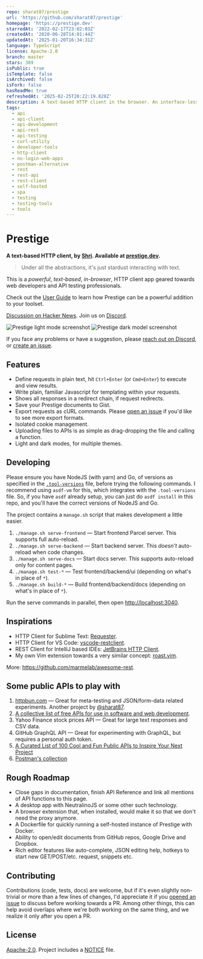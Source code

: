```yaml
---
repo: sharat87/prestige
url: 'https://github.com/sharat87/prestige'
homepage: 'https://prestige.dev'
starredAt: '2022-02-17T23:02:03Z'
createdAt: '2020-06-28T14:01:44Z'
updatedAt: '2025-01-20T16:34:31Z'
language: TypeScript
license: Apache-2.0
branch: master
stars: 389
isPublic: true
isTemplate: false
isArchived: false
isFork: false
hasReadMe: true
refreshedAt: '2025-02-25T20:22:19.828Z'
description: A text-based HTTP client in the browser. An interface-less Postman.
tags:
  - api
  - api-client
  - api-development
  - api-rest
  - api-testing
  - curl-utility
  - developer-tools
  - http-client
  - no-login-web-apps
  - postman-alternative
  - rest
  - rest-api
  - rest-client
  - self-hosted
  - spa
  - testing
  - testing-tools
  - tools
---
```


# Prestige

**A text-based HTTP client, by [Shri](https://sharats.me). Available at [prestige.dev](https://prestige.dev).**

> Under all the abstractions, it's just stardust interacting with text.

This is a *powerful*, *text-based*, *in-browser*, HTTP client app geared towards web developers and API testing
professionals.

Check out the [User Guide](https://prestige.dev/docs) to learn how Prestige can be a powerful addition to your toolset.

[Discussion on Hacker News](https://news.ycombinator.com/item?id=27412445). Join us
on [Discord](https://discord.gg/6tc9fMmYRW).

![Prestige light mode screenshot](https://github.com/sharat87/prestige/raw/master/docs/content/img/screenshot-light.png#gh-light-mode-only)
![Prestige dark model screenshot](https://github.com/sharat87/prestige/raw/master/docs/content/img/screenshot-dark.png#gh-dark-mode-only)

If you face any problems or have a suggestion, please [reach out on Discord](https://discord.gg/6tc9fMmYRW),
or [create an issue](https://github.com/sharat87/prestige/issues/new).

## Features

- Define requests in plain text, hit `Ctrl+Enter` (or `Cmd+Enter`) to execute and view results.
- Write plain, familiar Javascript for templating within your requests.
- Shows all responses in a redirect chain, if request redirects.
- Save your Prestige documents to Gist.
- Export requests as cURL commands. Please [open an issue](https://github.com/sharat87/prestige/issues/new) if you'd
  like to see more export formats.
- Isolated cookie management.
- Uploading files to APIs is as simple as drag-dropping the file and calling a function.
- Light and dark modes, for multiple themes.

## Developing

Please ensure you have NodeJS (with yarn) and Go, of versions as specified in
the [`.tool-versions`](https://github.com/sharat87/prestige/blob/master/.tool-versions) file, before trying the
following commands. I recommend using `asdf-vm` for this, which integrates with the `.tool-versions` file. So, if you
have `asdf` already setup, you can just do `asdf install` in this repo, and you'll have the correct versions of NodeJS
and Go.

The project contains a `manage.sh` script that makes development a little easier.

1. `./manage.sh serve-frontend` &mdash; Start frontend Parcel server. This supports full auto-reload.
2. `./manage.sh serve-backend` &mdash; Start backend server. This _doesn't_ auto-reload when code changes.
3. `./manage.sh serve-docs` &mdash; Start docs server. This supports auto-reload only for content pages.
4. `./manage.sh test-*` &mdash; Test frontend/backend/ui (depending on what's in place of `*`).
5. `./manage.sh build-*` &mdash; Build frontend/backend/docs (depending on what's in place of `*`).

Run the serve commands in parallel, then open <http://localhost:3040>.

## Inspirations

- HTTP Client for Sublime Text: [Requester](https://github.com/kylebebak/Requester).
- HTTP Client for VS Code: [vscode-restclient](https://github.com/Huachao/vscode-restclient).
- REST Client for IntelliJ based
  IDEs: [JetBrains HTTP Client](https://www.jetbrains.com/help/idea/http-client-in-product-code-editor.html).
- My own Vim extension towards a very similar concept: [roast.vim](https://github.com/sharat87/roast.vim).

More: <https://github.com/marmelab/awesome-rest>.

## Some public APIs to play with

1. [httpbun.com](https://httpbun.com) &mdash; Great for meta-testing and JSON/form-data related experiments. Another
   project by [@sharat87](https://sharats.me).
2. [A collective list of free APIs for use in software and web development](https://github.com/public-apis/public-apis).
3. Yahoo Finance stock prices API &mdash; Great for large text responses and CSV data.
4. GitHub GraphQL API &mdash; Great for experimenting with GraphQL, but requires a personal auth token.
5. [A Curated List of 100 Cool and Fun Public APIs to Inspire Your Next Project](https://medium.com/better-programming/a-curated-list-of-100-cool-and-fun-public-apis-to-inspire-your-next-project-7600ce3e9b3)
6. [Postman's collection](https://www.postman.com/cs-demo/workspace/public-rest-apis/collection/8854915-454a2dc7-dcbe-41cf-9bfa-da544fcd93a2)

## Rough Roadmap

- Close gaps in documentation, finish API Reference and link all mentions of API functions to this page.
- A desktop app with NeutralinoJS or some other such technology.
- A browser extension that, when installed, would make it so that we don't need the proxy anymore.
- A Dockerfile for quickly running a self-hosted instance of Prestige with Docker.
- Ability to open/edit documents from GitHub repos, Google Drive and Dropbox.
- Rich editor features like auto-complete, JSON editing help, hotkeys to start new GET/POST/etc. request, snippets etc.

## Contributing

Contributions (code, tests, docs) are welcome, but if it's even slightly non-trivial or more than a few lines of
changes, I'd appreciate it if you [opened an issue](https://github.com/sharat87/prestige/issues/new) to discuss before
working towards a PR. Among other things, this can help avoid overlaps where we're both working on the same thing, and
we realize it only after you open a PR.

## License

[Apache-2.0](https://github.com/sharat87/prestige/blob/master/LICENSE). Project includes a
[NOTICE](https://github.com/sharat87/prestige/blob/master/NOTICE) file.
